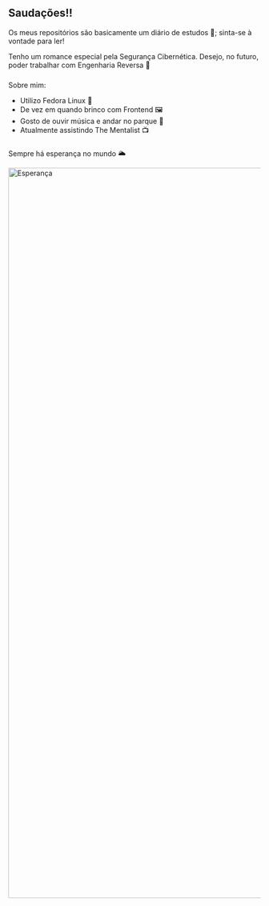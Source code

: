 ## Saudações!!

Os meus repositórios são basicamente um diário de estudos 📖; sinta-se à vontade para ler!

Tenho um romance especial pela Segurança Cibernética. Desejo, no futuro, poder trabalhar com Engenharia Reversa 👾 

###

Sobre mim:
- Utilizo Fedora Linux 🐧
- De vez em quando brinco com Frontend 🖼️
- Gosto de ouvir música e andar no parque 🌲
- Atualmente assistindo The Mentalist 📺

###

Sempre há esperança no mundo 🌥️

<img width="1031" height="1460" alt="Esperança" src="https://github.com/user-attachments/assets/ed0e9094-6173-44ff-a799-55d4dea43f4b" />
